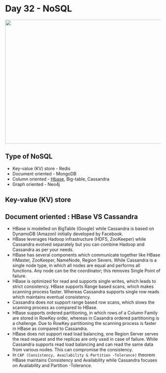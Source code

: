 # Day 32 - NoSQL

<p align="center"><img src ="https://github.com/yennanliu/DE-100-days/blob/master/de100days/day_32/type_of_nosql_db.png" width="800" height="400"></p>

## Type of NoSQL
- Key-value (KV) store - Redis
- Document oriented - MongoDB
- Column oriented - [Hbase](https://github.com/yennanliu/DE-100-days/blob/master/de100days/day_32/hbase.md), Big-table, Cassandra
- Graph oriented - Neo4j

## Key-value (KV) store

## Document oriented : HBase VS Cassandra 
- HBase is modelled on BigTable (Google) while Cassandra is based on DynamoDB (Amazon) initially developed by Facebook.
- HBase leverages Hadoop infrastructure (HDFS, ZooKeeper) while Cassandra evolved separately but you can combine Hadoop and Cassandra as per your needs.
- HBase has several components which communicate together like HBase HMaster, ZooKeeper, NameNode, Region Severs. While Cassandra is a single node type, in which all nodes are equal and performs all functions. Any node can be the coordinator; this removes Single Point of failure.
- HBase is optimized for read and supports single writes, which leads to strict consistency. HBase supports Range based scans, which makes scanning process faster. Whereas Cassandra supports single row reads which maintains eventual consistency.
- Cassandra does not support range based row scans, which slows the scanning process as compared to HBase.
- HBase supports ordered partitioning, in which rows of a Column Family are stored in RowKey order, whereas in Casandra ordered partitioning is a challenge. Due to RowKey partitioning the scanning process is faster in HBase as compared to Cassandra.
- HBase does not support read load balancing, one Region Server serves the read request and the replicas are only used in case of failure. While Cassandra supports read load balancing and can read the same data from various nodes. This can compromise the consistency.
- In `CAP (Consistency, Availability & Partition -Tolerance)` theorem HBase maintains Consistency and Availability while Cassandra focuses on Availability and Partition -Tolerance.
